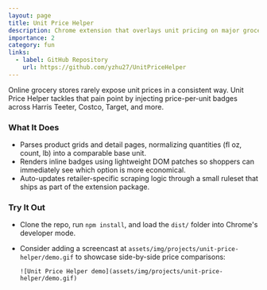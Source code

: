 ```yaml
---
layout: page
title: Unit Price Helper
description: Chrome extension that overlays unit pricing on major grocery retailers
importance: 2
category: fun
links:
  - label: GitHub Repository
    url: https://github.com/yzhu27/UnitPriceHelper
---
```


Online grocery stores rarely expose unit prices in a consistent way. Unit Price Helper tackles that pain point by injecting price-per-unit badges across Harris Teeter, Costco, Target, and more.

### What It Does

- Parses product grids and detail pages, normalizing quantities (fl oz, count, lb) into a comparable base unit.
- Renders inline badges using lightweight DOM patches so shoppers can immediately see which option is more economical.
- Auto-updates retailer-specific scraping logic through a small ruleset that ships as part of the extension package.

### Try It Out

- Clone the repo, run `npm install`, and load the `dist/` folder into Chrome's developer mode.
- Consider adding a screencast at `assets/img/projects/unit-price-helper/demo.gif` to showcase side-by-side price comparisons:

  `![Unit Price Helper demo](assets/img/projects/unit-price-helper/demo.gif)`
